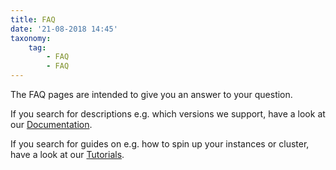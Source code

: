 ```yaml
---
title: FAQ
date: '21-08-2018 14:45'
taxonomy:
    tag:
        - FAQ
        - FAQ
---
```


The FAQ pages are intended to give you an answer to your question.

If you search for descriptions e.g. which versions we support, have a look at our [Documentation](../02.Documentation/default.de.md).

If you search for guides on e.g. how to spin up your instances or cluster, have a look at our [Tutorials](../03.Tutorials/default.en.md).